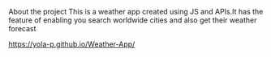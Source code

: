 About the project
This is a weather app created using JS and APIs.It has the feature of enabling you search worldwide cities and also get their weather forecast

https://yola-p.github.io/Weather-App/
